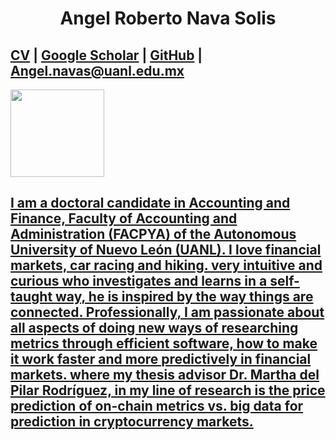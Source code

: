 <head><h1>
<center>Angel Roberto Nava Solis</center></h1>
</head>	
<body>
<div class='title'></h1></div>
<div class='subtitle'><h2><a href='https://drive.google.com/file/d/1_0iS-HBJ11Gx4K6I_klwnuaIPihwRCqY/view?usp=sharing', download='CV ANGEL-ROBERTO-NAVA'>CV</a> | <a href='https://scholar.google.co.uk/citations?view_op=search_authors&mauthors=author:%22Angel+Roberto+Nava-Solis%22&hl=en&oi=ao'>Google Scholar</a> | <a href='https://github.com/navix85'>GitHub</a> | <a href='mailto:angel.navas@uanl.edu.mx'> Angel.navas@uanl.edu.mx </h2></div>
<div class="hbar"></div>
<div class="profile">
<div class="profile-left">
<left><img src="https://media-exp1.licdn.com/dms/image/C5603AQGLFk7j-NShnA/profile-displayphoto-shrink_800_800/0/1564516154383?e=1658966400&v=beta&t=2TjqSk6QnKqhMWf50NxBh96Fi_50S1OqOPw7qh48EKI"
width="150"
height="140"></left>
<h2>I am a doctoral candidate in Accounting and Finance, 
Faculty of Accounting and Administration (FACPYA) of
the Autonomous University of Nuevo León (UANL). 
I love financial markets, car racing and hiking.
very intuitive and curious who investigates and 
learns in a self-taught way, he is inspired by 
the way things are connected. Professionally, 
I am passionate about all aspects of doing new
ways of researching metrics through efficient 
software, how to make it work faster and more 
predictively in financial markets. where my 
thesis advisor Dr. Martha del Pilar Rodríguez, 
in my line of research is the price prediction 
of on-chain metrics vs. big data for prediction 
in cryptocurrency markets.</h2>


